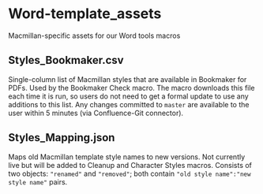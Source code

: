 # Word-template_assets
Macmillan-specific assets for our Word tools macros

## Styles_Bookmaker.csv
Single-column list of Macmillan styles that are available in Bookmaker for PDFs. Used by the Bookmaker Check macro. The macro downloads this file each time it is run, so users do not need to get a formal update to use any additions to this list. Any changes committed to `master` are available to the user within 5 minutes (via Confluence-Git connector).

## Styles_Mapping.json
Maps old Macmillan template style names to new versions. Not currently live but will be added to Cleanup and Character Styles macros. Consists of two objects: `"renamed"` and `"removed"`; both contain `"old style name":"new style name"` pairs.
